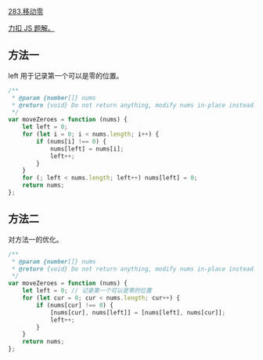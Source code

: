 [283.移动零](https://leetcode-cn.com/problems/move-zeroes/submissions/)

[力扣 JS 题解。](https://github.com/GuYueJiaJie/blog/tree/master/%E6%95%B0%E6%8D%AE%E7%BB%93%E6%9E%84%E4%B8%8E%E7%AE%97%E6%B3%95)

## 方法一

left 用于记录第一个可以是零的位置。

```javascript
/**
 * @param {number[]} nums
 * @return {void} Do not return anything, modify nums in-place instead.
 */
var moveZeroes = function (nums) {
    let left = 0;
    for (let i = 0; i < nums.length; i++) {
        if (nums[i] !== 0) {
            nums[left] = nums[i];
            left++;
        }
    }
    for (; left < nums.length; left++) nums[left] = 0;
    return nums;
};
```

## 方法二

对方法一的优化。

```javascript
/**
 * @param {number[]} nums
 * @return {void} Do not return anything, modify nums in-place instead.
 */
var moveZeroes = function (nums) {
    let left = 0; // 记录第一个可以是零的位置
    for (let cur = 0; cur < nums.length; cur++) {
        if (nums[cur] !== 0) {
            [nums[cur], nums[left]] = [nums[left], nums[cur]];
            left++;
        }
    }
    return nums;
};
```
